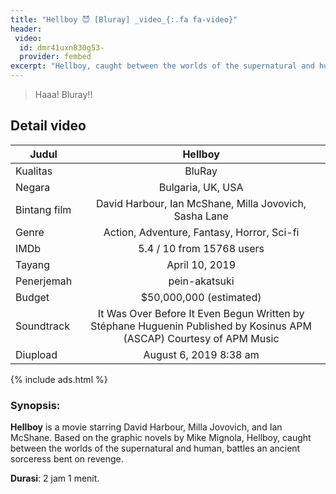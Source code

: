 ```yaml
---
title: "Hellboy 😈 [Bluray] _video_{:.fa fa-video}"
header:
 video:
  id: dmr41uxn830g53-
  provider: fembed
excerpt: "Hellboy, caught between the worlds of the supernatural and human, battles an ancient sorceress bent on revenge"
---
```


> Haaa! Bluray!!

## Detail video

| Judul | Hellboy |
|---|:---:|
| Kualitas | BluRay |
| Negara | Bulgaria, UK, USA |
| Bintang film | David Harbour, Ian McShane, Milla Jovovich, Sasha Lane |
| Genre | Action, Adventure, Fantasy, Horror, Sci-fi|
| IMDb | 5.4 / 10 from 15768 users |
| Tayang | April 10, 2019 |
| Penerjemah | pein-akatsuki |
| Budget | $50,000,000 (estimated) |
| Soundtrack | It Was Over Before It Even Begun Written by Stéphane Huguenin Published by Kosinus APM (ASCAP) Courtesy of APM Music |
| Diupload | August 6, 2019 8:38 am |

{% include ads.html %}

### Synopsis:
**Hellboy** is a movie starring David Harbour, Milla Jovovich, and Ian McShane. Based on the graphic novels by Mike Mignola, Hellboy, caught between the worlds of the supernatural and human, battles an ancient sorceress bent on revenge.

**Durasi**: 2 jam 1 menit.
